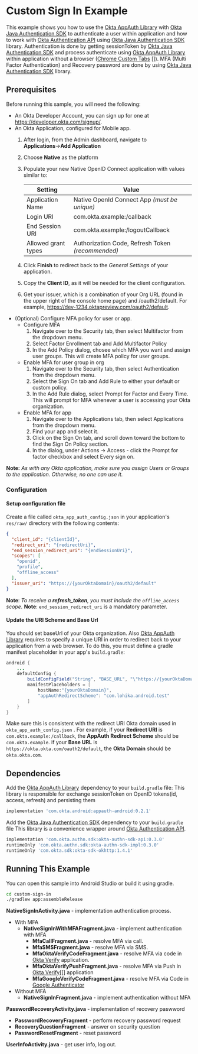 # Custom Sign In Example

This example shows you how to use the [Okta AppAuth Library][] with [Okta Java Authentication SDK] to authenticate a user within application and how to work with [Okta Authentication API] using [Okta Java Authentication SDK] library.
Authentication is done by getting sessionToken by [Okta Java Authentication SDK] and process authenticate using [Okta AppAuth Library] within application without a browser ([Chrome Custom Tabs] []). 
MFA (Multi Factor Authentication) and Recovery password are done by using [Okta Java Authentication SDK] library.

## Prerequisites

Before running this sample, you will need the following:

* An Okta Developer Account, you can sign up for one at https://developer.okta.com/signup/.
* An Okta Application, configured for Mobile app.
    1. After login, from the Admin dashboard, navigate to **Applications**&rarr;**Add Application**
    2. Choose **Native** as the platform
    3. Populate your new Native OpenID Connect application with values similar to:
        
        | Setting              | Value                                               |
        | -------------------- | --------------------------------------------------- |
        | Application Name     | Native OpenId Connect App *(must be unique)*        |
        | Login URI            | com.okta.example:/callback                          |
        | End Session URI      | com.okta.example:/logoutCallback                    |
        | Allowed grant types  | Authorization Code, Refresh Token *(recommended)*   |

    4. Click **Finish** to redirect back to the *General Settings* of your application.
    5. Copy the **Client ID**, as it will be needed for the client configuration.
    6. Get your issuer, which is a combination of your Org URL (found in the upper right of the console home page) and /oauth2/default. For example, https://dev-1234.oktapreview.com/oauth2/default.
* (Optional) Configure MFA policy for user or app.
    * Configure MFA
        1. Navigate over to the Security tab, then select Multifactor from the dropdown menu.
        2. Select Factor Enrollment tab and Add Multifactor Policy
        3. In the Add Policy dialog, chosee which MFA you want and assign user groups. This will create MFA policy for user groups.
    * Enable MFA for user group in org
        1. Navigate over to the Security tab, then select Authentication from the dropdown menu.
        2. Select the Sign On tab and Add Rule to either your default or custom policy.
        3. In the Add Rule dialog, select Prompt for Factor and Every Time. This will prompt for MFA whenever a user is accessing your Okta organization. 
    * Enable MFA for app
        1. Navigate over to the Applications tab, then select Applications from the dropdown menu.
        2. Find your app and select it.
        3. Click on the Sign On tab, and scroll down toward the bottom to find the Sign On Policy section.
        4. In the dialog, under Actions -> Access - click the Prompt for factor checkbox and select Every sign on.

**Note:** *As with any Okta application, make sure you assign Users or Groups to the application. Otherwise, no one can use it.*

### Configuration

#### Setup configuration file 
Create a file called `okta_app_auth_config.json` in your application's `res/raw/` directory with
the following contents:

```json
{
  "client_id": "{clientId}",
  "redirect_uri": "{redirectUri}",
  "end_session_redirect_uri": "{endSessionUri}",
  "scopes": [
    "openid",
    "profile",
    "offline_access"
  ],
  "issuer_uri": "https://{yourOktaDomain}/oauth2/default"
}
```

**Note**: *To receive a **refresh_token**, you must include the `offline_access` scope.*
**Note**: `end_session_redirect_uri` is a mandatory parameter.

#### Update the URI Scheme and Base Url

You should set baseUrl of your Okta organization. Also [Okta AppAuth Library][] requires to specify a unique URI in order to redirect back to your application from a web browser. 
To do this, you must define a gradle manifest placeholder in your app's `build.gradle`:

```java
android {
    ...
    defaultConfig {
        buildConfigField("String", "BASE_URL", "\"https://{yourOktaDomain}\"")
        manifestPlaceholders = [
            hostName:"{yourOktaDomain}",
            "appAuthRedirectScheme": "com.lohika.android.test"
        ]
    }
}
```
Make sure this is consistent with the redirect URI Okta domain used in `okta_app_auth_config.json` . For example,
if your **Redirect URI** is `com.okta.example:/callback`, the **AppAuth Redirect Scheme** should be
`com.okta.example`.
if your **Base URL** is `https://okta.okta.com/oauth2/default`, the **Okta Domain** should be
`okta.okta.com`.

## Dependencies

Add the [Okta AppAuth Library][] dependency to your `build.gradle` file:
This library is responsible for exchange sessionToken on OpenID tokens(id, access, refresh) and persisting them
```bash
implementation 'com.okta.android:appauth-android:0.2.1'
```
Add the [Okta Java Authentication SDK][] dependency to your `build.gradle` file
This library is a convenience wrapper around [Okta Authentication API][].
```bash
implementation 'com.okta.authn.sdk:okta-authn-sdk-api:0.3.0'
runtimeOnly 'com.okta.authn.sdk:okta-authn-sdk-impl:0.3.0'
runtimeOnly 'com.okta.sdk:okta-sdk-okhttp:1.4.1'
```

## Running This Example

You can open this sample into Android Studio or build it using gradle.
```bash
cd custom-sign-in
./gradlew app:assembleRelease
```

**NativeSignInActivity.java** - implementation authentication process.
* With MFA
    * **NativeSignInWithMFAFragment.java** - implement authentication with MFA
        * **MfaCallFragment.java** - resolve MFA via call.
        * **MfaSMSFragment.java** - resolve MFA via SMS.
        * **MfaOktaVerifyCodeFragment.java** - resolve MFA via code in [Okta Verify][] application.
        * **MfaOktaVerifyPushFragment.java** - resolve MFA via Push in [Okta Verify][[] application
        * **MfaGoogleVerifyCodeFragment.java** - resolve MFA via Code in [Google Authenticator][]
* Without MFA
    * **NativeSignInFragment.java** - implement authentication without MFA

**PasswordRecoveryActivity.java** - implementation of recovery paswword
* **PasswordRecoveryFragment** - perform recovery password request
* **RecoveryQuestionFragment** - answer on security question
* **PasswordResetFragment** - reset password

**UserInfoActivity.java** - get user info, log out.

[Okta Authentication API]: https://developer.okta.com/docs/api/resources/authn.html
[Okta Java Authentication SDK]: https://github.com/okta/okta-auth-java
[Okta AppAuth Library]: https://github.com/okta/okta-sdk-appauth-android
[Chrome Custom Tabs]: https://developer.chrome.com/multidevice/android/customtabs
[Authorization Code Flow with PKCE]: https://developer.okta.com/authentication-guide/implementing-authentication/auth-code-pkce
[Google Authenticator]: https://play.google.com/store/apps/details?id=com.google.android.apps.authenticator2
[Okta Verify]: https://play.google.com/store/apps/details?id=com.okta.android.auth